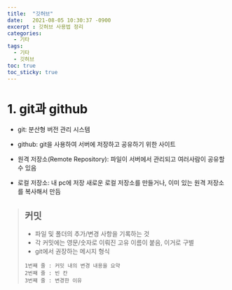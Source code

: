 ```yaml
---
title:  "깃허브"
date:   2021-08-05 10:30:37 -0900
excerpt : 깃허브 사용법 정리 
categories:
  - 기타
tags:
  - 기타
  - 깃허브
toc: true
toc_sticky: true
---
```

# 1. git과 github

- git: 분산형 버전 관리 시스템

- github: git을 사용하여 서버에 저장하고 공유하기 위한 사이트

- 원격 저장소(Remote Repository): 파일이 서버에서 관리되고 여러사람이 공유할 수 있음

- 로컬 저장소: 내 pc에 저장
  새로운 로컬 저장소를 만들거나, 이미 있는 원격 저장소를 복사해서 만듬

> ## 커밋
> - 파일 및 폴더의 추가/변경 사항을 기록하는 것
> - 각 커밋에는 영문/숫자로 이뤄진 고유 이름이 붙음, 이거로 구별
> - git에서 권장하는 메시지 형식
> ```
> 1번째 줄 : 커밋 내의 변경 내용을 요약
> 2번째 줄 : 빈 칸
> 3번째 줄 : 변경한 이유
>  ```


